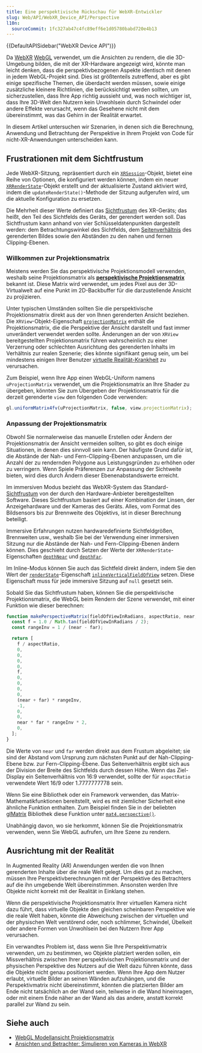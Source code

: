 ```yaml
---
title: Eine perspektivische Rückschau für WebXR-Entwickler
slug: Web/API/WebXR_Device_API/Perspective
l10n:
  sourceCommit: 1fc327ab47c4fc89eff6e1d05780babd720e4b13
---
```


{{DefaultAPISidebar("WebXR Device API")}}

Da [WebXR](/de/docs/Web/API/WebXR_Device_API) [WebGL](/de/docs/Web/API/WebGL_API) verwendet, um die Ansichten zu rendern, die die 3D-Umgebung bilden, die mit der XR-Hardware angezeigt wird, könnte man leicht denken, dass die perspektivbezogenen Aspekte identisch mit denen in jedem WebGL-Projekt sind. Dies ist größtenteils zutreffend, aber es gibt einige spezifische Themen, die überdacht werden müssen, sowie einige zusätzliche kleinere Richtlinien, die berücksichtigt werden sollten, um sicherzustellen, dass Ihre App richtig aussieht und, was noch wichtiger ist, dass Ihre 3D-Welt den Nutzern kein Unwohlsein durch Schwindel oder andere Effekte verursacht, wenn das Gesehene nicht mit dem übereinstimmt, was das Gehirn in der Realität erwartet.

In diesem Artikel untersuchen wir Szenarien, in denen sich die Berechnung, Anwendung und Betrachtung der Perspektive in Ihrem Projekt von Code für nicht-XR-Anwendungen unterscheiden kann.

## Frustrationen mit dem Sichtfrustum

Jede WebXR-Sitzung, repräsentiert durch ein [`XRSession`](/de/docs/Web/API/XRSession)-Objekt, bietet eine Reihe von Optionen, die konfiguriert werden können, indem ein neuer [`XRRenderState`](/de/docs/Web/API/XRRenderState)-Objekt erstellt und der aktualisierte Zustand aktiviert wird, indem die `updateRenderState()`-Methode der Sitzung aufgerufen wird, um die aktuelle Konfiguration zu ersetzen.

Die Mehrheit dieser Werte definiert das [Sichtfrustum](/de/docs/Web/API/WebGL_API/WebGL_model_view_projection#the_viewing_frustum) des XR-Geräts; das heißt, den Teil des Sichtfelds des Geräts, der gerendert werden soll. Das Sichtfrustum kann anhand von vier Schlüsseldatenpunkten dargestellt werden: dem Betrachtungswinkel des Sichtfelds, dem [Seitenverhältnis](/de/docs/Glossary/aspect_ratio) des gerenderten Bildes sowie den Abständen zu den nahen und fernen Clipping-Ebenen.

### Willkommen zur Projektionsmatrix

Meistens werden Sie das perspektivische Projektionsmodell verwenden, weshalb seine Projektionsmatrix als **[perspektivische Projektionsmatrix](/de/docs/Web/API/WebGL_API/WebGL_model_view_projection#perspective_projection_matrix)** bekannt ist. Diese Matrix wird verwendet, um jedes Pixel aus der 3D-Virtualwelt auf eine Punkt im 2D-Backbuffer für die darzustellende Ansicht zu projizieren.

Unter typischen Umständen sollten Sie die perspektivische Projektionsmatrix direkt aus der von Ihnen gerenderten Ansicht beziehen. Die `XRView`-Objekt-Eigenschaft [`projectionMatrix`](/de/docs/Web/API/XRView/projectionMatrix) enthält die Projektionsmatrix, die die Perspektive der Ansicht darstellt und fast immer unverändert verwendet werden sollte. Änderungen an der von `XRView` bereitgestellten Projektionsmatrix führen wahrscheinlich zu einer Verzerrung oder schlechten Ausrichtung des gerenderten Inhalts im Verhältnis zur realen Szenerie; dies könnte signifikant genug sein, um bei mindestens einigen Ihrer Benutzer [virtuelle Realität-Krankheit](https://en.wikipedia.org/wiki/Virtual_reality_sickness) zu verursachen.

Zum Beispiel, wenn Ihre App einen WebGL-Uniform namens `uProjectionMatrix` verwendet, um die Projektionsmatrix an Ihre Shader zu übergeben, könnten Sie zum Übergeben der Projektionsmatrix für die derzeit gerenderte `view` den folgenden Code verwenden:

```js
gl.uniformMatrix4fv(uProjectionMatrix, false, view.projectionMatrix);
```

### Anpassung der Projektionsmatrix

Obwohl Sie normalerweise das manuelle Erstellen oder Ändern der Projektionsmatrix der Ansicht vermeiden sollten, so gibt es doch einige Situationen, in denen dies sinnvoll sein kann. Der häufigste Grund dafür ist, die Abstände der Nah- und Fern-Clipping-Ebenen anzupassen, um die Anzahl der zu rendernden Polygone aus Leistungsgründen zu erhöhen oder zu verringern. Wenn Spiele Präferenzen zur Anpassung der Sichtweite bieten, wird dies durch Ändern dieser Ebenenabstandswerte erreicht.

Im immersiven Modus bezieht das WebXR-System das Standard-[Sichtfrustum](/de/docs/Web/API/WebGL_API/WebGL_model_view_projection#the_viewing_frustum) von der durch den Hardware-Anbieter bereitgestellten Software. Dieses Sichtfrustum basiert auf einer Kombination der Linsen, der Anzeigehardware und der Kameras des Geräts. Alles, vom Format des Bildsensors bis zur Brennweite des Objektivs, ist in dieser Berechnung beteiligt.

Immersive Erfahrungen nutzen hardwaredefinierte Sichtfeldgrößen, Brennweiten usw., weshalb Sie bei der Verwendung einer immersiven Sitzung nur die Abstände der Nah- und Fern-Clipping-Ebenen ändern können. Dies geschieht durch Setzen der Werte der `XRRenderState`-Eigenschaften [`depthNear`](/de/docs/Web/API/XRRenderState/depthNear) und [`depthFar`](/de/docs/Web/API/XRRenderState/depthFar).

Im Inline-Modus können Sie auch das Sichtfeld direkt ändern, indem Sie den Wert der [`renderState`](/de/docs/Web/API/XRSession/renderState)-Eigenschaft [`inlineVerticalFieldOfView`](/de/docs/Web/API/XRRenderState/inlineVerticalFieldOfView) setzen. Diese Eigenschaft muss für jede immersive Sitzung auf `null` gesetzt sein.

Sobald Sie das Sichtfrustum haben, können Sie die perspektivische Projektionsmatrix, die WebGL beim Rendern der Szene verwendet, mit einer Funktion wie dieser berechnen:

```js
function makePerspectiveMatrix(fieldOfViewInRadians, aspectRatio, near, far) {
  const f = 1.0 / Math.tan(fieldOfViewInRadians / 2);
  const rangeInv = 1 / (near - far);

  return [
    f / aspectRatio,
    0,
    0,
    0,
    0,
    f,
    0,
    0,
    0,
    0,
    (near + far) * rangeInv,
    -1,
    0,
    0,
    near * far * rangeInv * 2,
    0,
  ];
}
```

Die Werte von `near` und `far` werden direkt aus dem Frustum abgeleitet; sie sind der Abstand vom Ursprung zum nächsten Punkt auf der Nah-Clipping-Ebene bzw. zur Fern-Clipping-Ebene. Das Seitenverhältnis ergibt sich aus der Division der Breite des Sichtfelds durch dessen Höhe. Wenn das Ziel-Display ein Seitenverhältnis von 16:9 verwendet, sollte der für `aspectRatio` verwendete Wert 16/9 oder 1.7777777778 sein.

Wenn Sie eine Bibliothek oder ein Framework verwenden, das Matrix-Mathematikfunktionen bereitstellt, wird es mit ziemlicher Sicherheit eine ähnliche Funktion enthalten. Zum Beispiel finden Sie in der beliebten [glMatrix](https://glmatrix.net/) Bibliothek diese Funktion unter [`mat4.perspective()`](https://glmatrix.net/docs/module-mat4.html#.perspective).

Unabhängig davon, wo sie herkommt, können Sie die Projektionsmatrix verwenden, wenn Sie WebGL aufrufen, um Ihre Szene zu rendern.

## Ausrichtung mit der Realität

In Augmented Reality (AR) Anwendungen werden die von Ihnen gerenderten Inhalte über die reale Welt gelegt. Um dies gut zu machen, müssen Ihre Perspektivberechnungen mit der Perspektive des Betrachters auf die ihn umgebende Welt übereinstimmen. Ansonsten werden Ihre Objekte nicht korrekt mit der Realität in Einklang stehen.

Wenn die perspektivische Projektionsmatrix Ihrer virtuellen Kamera nicht dazu führt, dass virtuelle Objekte den gleichen scheinbaren Perspektive wie die reale Welt haben, könnte die Abweichung zwischen der virtuellen und der physischen Welt verstörend oder, noch schlimmer, Schwindel, Übelkeit oder andere Formen von Unwohlsein bei den Nutzern Ihrer App verursachen.

Ein verwandtes Problem ist, dass wenn Sie Ihre Perspektivmatrix verwenden, um zu bestimmen, wo Objekte platziert werden sollen, ein Missverhältnis zwischen Ihrer perspektivischen Projektionsmatrix und der physischen Perspektive des Nutzers auf die Welt dazu führen könnte, dass die Objekte nicht genau positioniert werden. Wenn Ihre App dem Nutzer erlaubt, virtuelle Bilder an seinen Wänden aufzuhängen, und die Perspektivmatrix nicht übereinstimmt, könnten die platzierten Bilder am Ende nicht tatsächlich an der Wand sein, teilweise in die Wand hineinragen, oder mit einem Ende näher an der Wand als das andere, anstatt korrekt parallel zur Wand zu sein.

## Siehe auch

- [WebGL Modellansicht Projektionsmatrix](/de/docs/Web/API/WebGL_API/WebGL_model_view_projection)
- [Ansichten und Betrachter: Simulieren von Kameras in WebXR](/de/docs/Web/API/WebXR_Device_API/Cameras)
